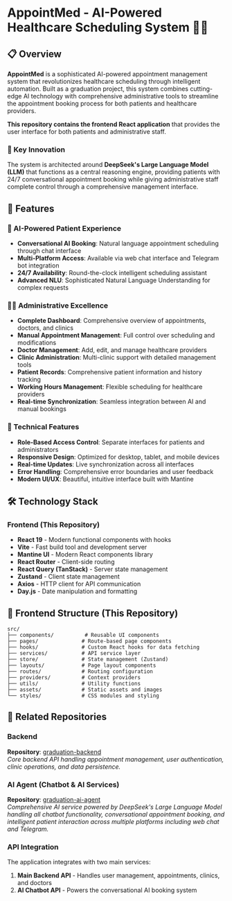 # AppointMed - AI-Powered Healthcare Scheduling System 🏥🤖

## 📋 Overview

**AppointMed** is a sophisticated AI-powered appointment management system that revolutionizes healthcare scheduling through intelligent automation. Built as a graduation project, this system combines cutting-edge AI technology with comprehensive administrative tools to streamline the appointment booking process for both patients and healthcare providers.

**This repository contains the frontend React application** that provides the user interface for both patients and administrative staff.

### 🌟 Key Innovation

The system is architected around **DeepSeek's Large Language Model (LLM)** that functions as a central reasoning engine, providing patients with 24/7 conversational appointment booking while giving administrative staff complete control through a comprehensive management interface.

## 🚀 Features

### 🤖 AI-Powered Patient Experience

- **Conversational AI Booking**: Natural language appointment scheduling through chat interface
- **Multi-Platform Access**: Available via web chat interface and Telegram bot integration
- **24/7 Availability**: Round-the-clock intelligent scheduling assistant
- **Advanced NLU**: Sophisticated Natural Language Understanding for complex requests

### 👨‍💼 Administrative Excellence

- **Complete Dashboard**: Comprehensive overview of appointments, doctors, and clinics
- **Manual Appointment Management**: Full control over scheduling and modifications
- **Doctor Management**: Add, edit, and manage healthcare providers
- **Clinic Administration**: Multi-clinic support with detailed management tools
- **Patient Records**: Comprehensive patient information and history tracking
- **Working Hours Management**: Flexible scheduling for healthcare providers
- **Real-time Synchronization**: Seamless integration between AI and manual bookings

### 🔧 Technical Features

- **Role-Based Access Control**: Separate interfaces for patients and administrators
- **Responsive Design**: Optimized for desktop, tablet, and mobile devices
- **Real-time Updates**: Live synchronization across all interfaces
- **Error Handling**: Comprehensive error boundaries and user feedback
- **Modern UI/UX**: Beautiful, intuitive interface built with Mantine

## 🛠️ Technology Stack

### Frontend (This Repository)

- **React 19** - Modern functional components with hooks
- **Vite** - Fast build tool and development server
- **Mantine UI** - Modern React components library
- **React Router** - Client-side routing
- **React Query (TanStack)** - Server state management
- **Zustand** - Client state management
- **Axios** - HTTP client for API communication
- **Day.js** - Date manipulation and formatting

## 📁 Frontend Structure (This Repository)

```
src/
├── components/          # Reusable UI components
├── pages/              # Route-based page components
├── hooks/              # Custom React hooks for data fetching
├── services/           # API service layer
├── store/              # State management (Zustand)
├── layouts/            # Page layout components
├── routes/             # Routing configuration
├── providers/          # Context providers
├── utils/              # Utility functions
├── assets/             # Static assets and images
└── styles/             # CSS modules and styling
```

## 🔗 Related Repositories

### Backend

**Repository**: [graduation-backend](https://github.com/Yousef-Sabra/ClinicAppointmentBookingnew.git)  
_Core backend API handling appointment management, user authentication, clinic operations, and data persistence._

### AI Agent (Chatbot & AI Services)

**Repository**: [graduation-ai-agent](https://github.com/Majhool/AppointmentBookingMaster.git)  
_Comprehensive AI service powered by DeepSeek's Large Language Model handling all chatbot functionality, conversational appointment booking, and intelligent patient interaction across multiple platforms including web chat and Telegram._

### API Integration

The application integrates with two main services:

1. **Main Backend API** - Handles user management, appointments, clinics, and doctors
2. **AI Chatbot API** - Powers the conversational AI booking system
